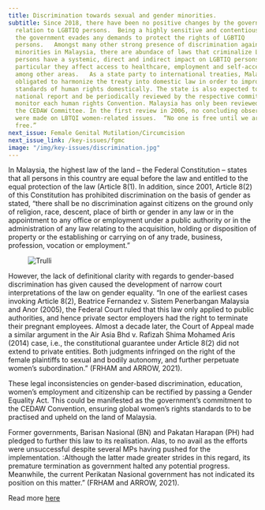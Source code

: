 ```yaml
---
title: Discrimination towards sexual and gender minorities.
subtitle: Since 2018, there have been no positive changes by the government in
  relation to LGBTIQ persons.  Being a highly sensitive and contentious topic,
  the government evades any demands to protect the rights of LGBTIQ
  persons.   Amongst many other strong presence of discrimination against sexual
  minorities in Malaysia, there are abundace of laws that criminalize LGBTIQ
  persons have a systemic, direct and indirect impact on LGBTIQ persons; in
  particular they affect access to healthcare, employment and self-acceptance,
  among other areas.   As a state party to international treaties, Malaysia is
  obligated to harmonize the treaty into domestic law in order to improve
  standards of human rights domestically. The state is also expected to submit a
  national report and be periodically reviewed by the respective committees that
  monitor each human rights Convention. Malaysia has only been reviewed twice by
  the CEDAW Committee. In the first review in 2006, no concluding observations
  were made on LBTQI women-related issues.  “No one is free until we are all
  free.”
next_issue: Female Genital Mutilation/Circumcision
next_issue_link: /key-issues/fgmc
image: "/img/key-issues/discrimination.jpg"
---
```

In Malaysia, the highest law of the land – the Federal Constitution – states that all persons in this country are equal before the law and entitled to the equal protection of the law (Article 8(1). In addition, since 2001, Article 8(2) of this Constitution has prohibited discrimination on the basis of gender as stated, “there shall be no discrimination against citizens on the ground only of religion, race, descent, place of birth or gender in any law or in the appointment to any office or employment under a public authority or in the administration of any law relating to the acquisition, holding or disposition of property or the establishing or carrying on of any trade, business, profession, vocation or employment.”

<figure class='md:w-1/2 md:float-right md:px-8'>
<img src="/img/key-issues/gei-1.png" alt="Trulli" class='rounded-md shadow-lg'>
<figcaption align="center"><b></b></figcaption>
</figure>

However, the lack of definitional clarity with regards to gender-based discrimination has given caused the development of narrow court interpretations of the law on gender equality. “In one of the earliest cases invoking Article 8(2), Beatrice Fernandez v. Sistem Penerbangan Malaysia and Anor (2005), the Federal Court ruled that this law only applied to public authorities, and hence private sector employers had the right to terminate their pregnant employees. Almost a decade later, the Court of Appeal made a similar argument in the Air Asia Bhd v. Rafizah Shima Mohamed Aris (2014) case, i.e., the constitutional guarantee under Article 8(2) did not extend to private entities. Both judgments infringed on the right of the female plaintiffs to sexual and bodily autonomy, and further perpetuate women’s subordination.” (FRHAM and ARROW, 2021).

These legal inconsistencies on gender-based discrimination, education, women’s employment and citizenship can be rectified by passing a Gender Equality Act.  This could be manifested as the government’s commitment to the CEDAW Convention, ensuring global women’s rights standards to to be practised and upheld on the land of Malaysia. 

Former governments, Barisan Nasional (BN) and Pakatan Harapan (PH) had pledged to further this law to its realisation. Alas, to no avail as the efforts were unsuccessful despite several MPs having pushed for the implementation. :Although the latter made greater strides in this regard, its premature termination as government halted any potential progress. Meanwhile, the current Perikatan Nasional government has not indicated its position on this matter.” (FRHAM and ARROW, 2021).

Read more [here](https://bit.ly/GEI_genderequality )
